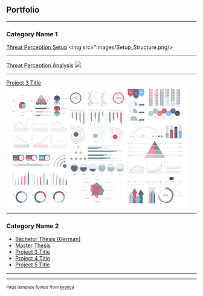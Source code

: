 ## Portfolio

---

### Category Name 1 

[Threat Perception Setup](https://github.com/Marti-Ritter/Threat-Perception-Setup)
<img src="images/Setup_Structure.png/>

---
[Threat Perception Analysis](https://github.com/Marti-Ritter/Threat-Perception-Analysis)
<img src="images/Analysis_example.png?raw=true"/>

---
[Project 3 Title](/pdf/sample_presentation.pdf)
<img src="images/dummy_thumbnail.jpg?raw=true"/>

---

### Category Name 2

- [Bachelor Thesis (German)](http://example.com/)
- [Master Thesis](http://example.com/)
- [Project 3 Title](http://example.com/)
- [Project 4 Title](http://example.com/)
- [Project 5 Title](http://example.com/)

---




---
<p style="font-size:11px">Page template forked from <a href="https://github.com/evanca/quick-portfolio">evanca</a></p>
<!-- Remove above link if you don't want to attibute -->
